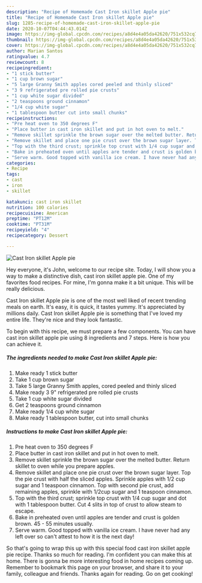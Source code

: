 ```yaml
---
description: "Recipe of Homemade Cast Iron skillet Apple pie"
title: "Recipe of Homemade Cast Iron skillet Apple pie"
slug: 1285-recipe-of-homemade-cast-iron-skillet-apple-pie
date: 2020-10-07T04:44:43.014Z
image: https://img-global.cpcdn.com/recipes/a8d4e4a05da42620/751x532cq70/cast-iron-skillet-apple-pie-recipe-main-photo.jpg
thumbnail: https://img-global.cpcdn.com/recipes/a8d4e4a05da42620/751x532cq70/cast-iron-skillet-apple-pie-recipe-main-photo.jpg
cover: https://img-global.cpcdn.com/recipes/a8d4e4a05da42620/751x532cq70/cast-iron-skillet-apple-pie-recipe-main-photo.jpg
author: Marian Santos
ratingvalue: 4.7
reviewcount: 8
recipeingredient:
- "1 stick butter"
- "1 cup brown sugar"
- "5 large Granny Smith apples cored peeled and thinly sliced"
- "3 9 refrigerated pre rolled pie crusts"
- "1 cup white sugar divided"
- "2 teaspoons ground cinnamon"
- "1/4 cup white sugar"
- "1 tablespoon butter cut into small chunks"
recipeinstructions:
- "Pre heat oven to 350 degrees F"
- "Place butter in cast iron skillet and put in hot oven to melt."
- "Remove skillet sprinkle the brown sugar over the melted butter. Return skillet to oven while you prepare apples."
- "Remove skillet and place one pie crust over the brown sugar layer. Top the pie crust with half the sliced apples. Sprinkle apples with 1/2 cup sugar and 1 teaspoon cinnamon. Top with second pie crust, add remaining apples, sprinkle with 1/2cup sugar and 1 teaspoon cinnamon."
- "Top with the third crust; sprinkle top crust with 1/4 cup sugar and dot with 1 tablespoon butter. Cut 4 slits in top of crust to allow steam to escape."
- "Bake in preheated oven until apples are tender and crust is golden brown. 45 - 55 minutes usually."
- "Serve warm. Good topped with vanilla ice cream. I have never had any left over so can&#39;t attest to how it is the next day!"
categories:
- Recipe
tags:
- cast
- iron
- skillet

katakunci: cast iron skillet 
nutrition: 100 calories
recipecuisine: American
preptime: "PT12M"
cooktime: "PT31M"
recipeyield: "4"
recipecategory: Dessert

---
```



![Cast Iron skillet Apple pie](https://img-global.cpcdn.com/recipes/a8d4e4a05da42620/751x532cq70/cast-iron-skillet-apple-pie-recipe-main-photo.jpg)

Hey everyone, it's John, welcome to our recipe site. Today, I will show you a way to make a distinctive dish, cast iron skillet apple pie. One of my favorites food recipes. For mine, I'm gonna make it a bit unique. This will be really delicious.



Cast Iron skillet Apple pie is one of the most well liked of recent trending meals on earth. It's easy, it is quick, it tastes yummy. It's appreciated by millions daily. Cast Iron skillet Apple pie is something that I've loved my entire life. They're nice and they look fantastic.


To begin with this recipe, we must prepare a few components. You can have cast iron skillet apple pie using 8 ingredients and 7 steps. Here is how you can achieve it.

<!--inarticleads1-->

##### The ingredients needed to make Cast Iron skillet Apple pie:

1. Make ready 1 stick butter
1. Take 1 cup brown sugar
1. Take 5 large Granny Smith apples, cored peeled and thinly sliced
1. Make ready 3 9&#34; refrigerated pre rolled pie crusts
1. Take 1 cup white sugar divided
1. Get 2 teaspoons ground cinnamon
1. Make ready 1/4 cup white sugar
1. Make ready 1 tablespoon butter, cut into small chunks




<!--inarticleads2-->

##### Instructions to make Cast Iron skillet Apple pie:

1. Pre heat oven to 350 degrees F
1. Place butter in cast iron skillet and put in hot oven to melt.
1. Remove skillet sprinkle the brown sugar over the melted butter. Return skillet to oven while you prepare apples.
1. Remove skillet and place one pie crust over the brown sugar layer. Top the pie crust with half the sliced apples. Sprinkle apples with 1/2 cup sugar and 1 teaspoon cinnamon. Top with second pie crust, add remaining apples, sprinkle with 1/2cup sugar and 1 teaspoon cinnamon.
1. Top with the third crust; sprinkle top crust with 1/4 cup sugar and dot with 1 tablespoon butter. Cut 4 slits in top of crust to allow steam to escape.
1. Bake in preheated oven until apples are tender and crust is golden brown. 45 - 55 minutes usually.
1. Serve warm. Good topped with vanilla ice cream. I have never had any left over so can&#39;t attest to how it is the next day!




So that's going to wrap this up with this special food cast iron skillet apple pie recipe. Thanks so much for reading. I'm confident you can make this at home. There is gonna be more interesting food in home recipes coming up. Remember to bookmark this page on your browser, and share it to your family, colleague and friends. Thanks again for reading. Go on get cooking!

